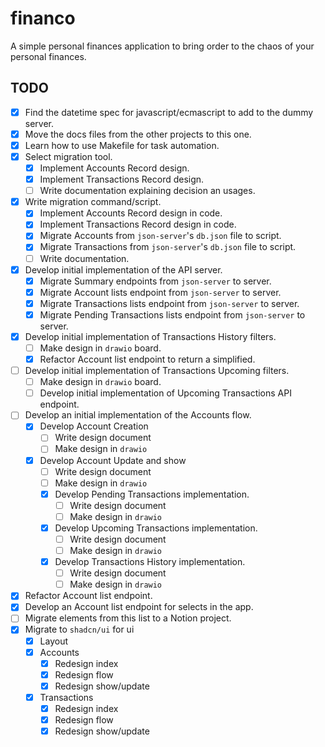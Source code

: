 # financo

A simple personal finances application to bring order to the chaos of your personal finances.

## TODO

- [x] Find the datetime spec for javascript/ecmascript to add to the dummy server.
- [x] Move the docs files from the other projects to this one.
- [x] Learn how to use Makefile for task automation.
- [x] Select migration tool.
  - [x] Implement Accounts Record design.
  - [x] Implement Transactions Record design.
  - [ ] Write documentation explaining decision an usages.
- [x] Write migration command/script.
  - [x] Implement Accounts Record design in code.
  - [x] Implement Transactions Record design in code.
  - [x] Migrate Accounts from `json-server`'s `db.json` file to script.
  - [x] Migrate Transactions from `json-server`'s `db.json` file to script.
  - [ ] Write documentation.
- [x] Develop initial implementation of the API server.
  - [x] Migrate Summary endpoints from `json-server` to server.
  - [x] Migrate Account lists endpoint from `json-server` to server.
  - [x] Migrate Transactions lists endpoint from `json-server` to server.
  - [x] Migrate Pending Transactions lists endpoint from `json-server` to server.
- [x] Develop initial implementation of Transactions History filters.
  - [ ] Make design in `drawio` board.
  - [x] Refactor Account list endpoint to return a simplified.
- [ ] Develop initial implementation of Transactions Upcoming filters.
  - [ ] Make design in `drawio` board.
  - [ ] Develop initial implementation of Upcoming Transactions API endpoint.
- [ ] Develop an initial implementation of the Accounts flow.
  - [x] Develop Account Creation
    - [ ] Write design document
    - [ ] Make design in `drawio`
  - [x] Develop Account Update and show
    - [ ] Write design document
    - [ ] Make design in `drawio`
    - [x] Develop Pending Transactions implementation.
      - [ ] Write design document
      - [ ] Make design in `drawio`
    - [x] Develop Upcoming Transactions implementation.
      - [ ] Write design document
      - [ ] Make design in `drawio`
    - [x] Develop Transactions History implementation.
      - [ ] Write design document
      - [ ] Make design in `drawio`
- [x] Refactor Account list endpoint.
- [x] Develop an Account list endpoint for selects in the app.
- [ ] Migrate elements from this list to a Notion project.
- [x] Migrate to `shadcn/ui` for ui
  - [x] Layout
  - [x] Accounts
    - [x] Redesign index
    - [x] Redesign flow
    - [x] Redesign show/update
  - [x] Transactions
    - [x] Redesign index
    - [x] Redesign flow
    - [x] Redesign show/update
